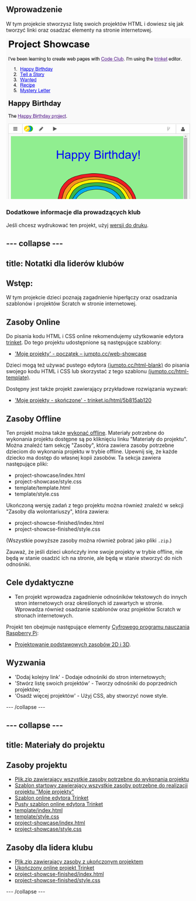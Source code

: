 ## Wprowadzenie

W tym projekcie stworzysz listę swoich projektów HTML i dowiesz się jak tworzyć linki oraz osadzać elementy na stronie internetowej.

![screenshot](images/showcase-intro.png)

### Dodatkowe informacje dla prowadzących klub

Jeśli chcesz wydrukować ten projekt, użyj [wersji do druku](https://projects.raspberrypi.org/en/projects/project-showcase/print).

## \--- collapse \---

## title: Notatki dla liderów klubów

## Wstęp:

W tym projekcie dzieci poznają zagadnienie hiperłączy oraz osadzania szablonów i projektów Scratch w stronie internetowej.

## Zasoby Online

Do pisania kodu HTML i CSS online rekomendujemy użytkowanie edytora [trinket](https://trinket.io/). Do tego projektu udostępnione są następujące szablony:

* ['Moje projekty' - początek – jumpto.cc/web-showcase](http://jumpto.cc/web-showcase)

Dzieci mogą też używać pustego edytora [(jumpto.cc/html-blank)](http://jumpto.cc/html-blank) do pisania swojego kodu HTML i CSS lub skorzystać z tego szablonu [(jumpto.cc/html-template)](http://jumpto.cc/html-template).

Dostępny jest także projekt zawierający przykładowe rozwiązania wyzwań:

* ['Moje projekty - skończone' - trinket.io/html/5b815ab120](https://trinket.io/html/5b815ab120)

## Zasoby Offline

Ten projekt można także [wykonać offline](https://www.codeclubprojects.org/en-GB/resources/webdev-working-offline/). Materiały potrzebne do wykonania projektu dostępne są po kliknięciu linku "Materiały do projektu". Można znaleźć tam sekcję "Zasoby", która zawiera zasoby potrzebne dzieciom do wykonania projektu w trybie offline. Upewnij się, że każde dziecko ma dostęp do własnej kopii zasobów. Ta sekcja zawiera następujące pliki:

* project-showcase/index.html
* project-showcase/style.css
* template/template.html
* template/style.css

Ukończoną wersję zadań z tego projektu można również znaleźć w sekcji "Zasoby dla wolontariuszy", która zawiera:

* project-showcse-finished/index.html
* project-showcse-finished/style.css

(Wszystkie powyższe zasoby można również pobrać jako pliki `.zip`.)

Zauważ, że jeśli dzieci ukończyły inne swoje projekty w trybie offline, nie będą w stanie osadzić ich na stronie, ale będą w stanie stworzyć do nich odnośniki.

## Cele dydaktyczne

* Ten projekt wprowadza zagadnienie odnośników tekstowych do innych stron internetowych oraz określonych id zawartych w stronie. Wprowadza również osadzanie szablonów oraz projektów Scratch w stronach internetowych. 

Projekt ten obejmuje następujące elementy [Cyfrowego programu nauczania Raspberry Pi](http://rpf.io/curriculum):

* [Projektowanie podstawowych zasobów 2D i 3D](https://www.raspberrypi.org/curriculum/design/creator).

## Wyzwania

* 'Dodaj kolejny link' - Dodaje odnośniki do stron internetowych;
* 'Stwórz listę swoich projektów' - Tworzy odnośniki do poprzednich projektów;
* 'Osadź więcej projektów' - Użyj CSS, aby stworzyć nowe style.

\--- /collapse \---

## \--- collapse \---

## title: Materiały do projektu

## Zasoby projektu

* [Plik.zip zawierający wszystkie zasoby potrzebne do wykonania projektu](resources/showcase-project-resources.zip)
* [Szablon startowy zawierający wszystkie zasoby potrzebne do realizacji projektu "Moje projekty"](http://jumpto.cc/web-showcase)
* [Szablon online edytora Trinket](http://jumpto.cc/trinket-template)
* [Pusty szablon online edytora Trinket](http://jumpto.cc/trinket-blank)
* [template/index.html](resources/template-index.html)
* [template/style.css](resources/template-style.css)
* [project-showcase/index.html](resources/project-showcase-index.html)
* [project-showcase/style.css](resources/project-showcase-style.css)

## Zasoby dla lidera klubu

* [Plik.zip zawierający zasoby z ukończonym projektem](resources/showcase-volunteer-resources.zip)
* [Ukończony online projekt Trinket](https://trinket.io/html/1d4d4c5ce1)
* [project-showcse-finished/index.html](resources/project-showcase-finished-index.html)
* [project-showcse-finished/style.css](resources/project-showcase-finished-style.css)

\--- /collapse \---